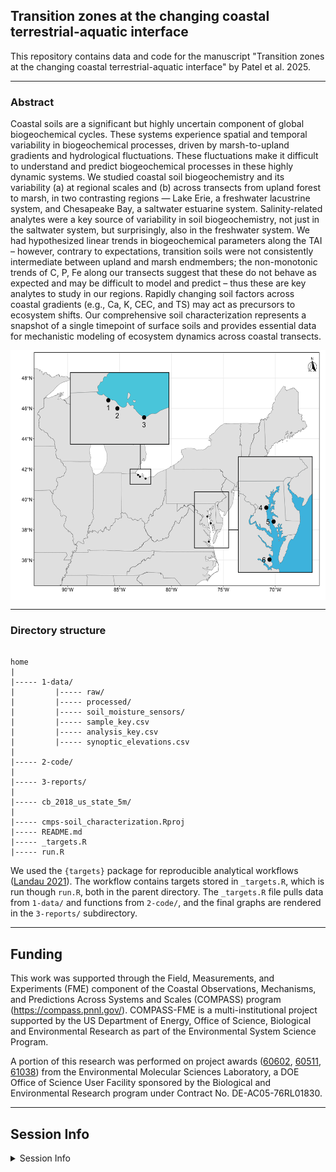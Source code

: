 ## Transition zones at the changing coastal terrestrial-aquatic interface

This repository contains data and code for the manuscript "Transition zones at the changing coastal terrestrial-aquatic interface" by Patel et al. 2025.

---

### Abstract
Coastal soils are a significant but highly uncertain component of global biogeochemical cycles. 
These systems experience spatial and temporal variability in biogeochemical processes, driven by marsh-to-upland gradients and hydrological fluctuations. 
These fluctuations make it difficult to understand and predict biogeochemical processes in these highly dynamic systems. 
We studied coastal soil biogeochemistry and its variability (a) at regional scales and (b) across transects from upland forest to marsh, in two contrasting regions — 
Lake Erie, a freshwater lacustrine system, and Chesapeake Bay, a saltwater estuarine system. 
Salinity-related analytes were a key source of variability in soil biogeochemistry, not just in the saltwater system, but surprisingly, also in the freshwater system. 
We had hypothesized linear trends in biogeochemical parameters along the TAI – 
however, contrary to expectations, transition soils were not consistently intermediate between upland and marsh endmembers; 
the non-monotonic trends of C, P, Fe along our transects suggest that these do not behave as expected and may be difficult to model and predict – 
thus these are key analytes to study in our regions. 
Rapidly changing soil factors across coastal gradients (e.g., Ca, K, CEC, and TS) may act as precursors to ecosystem shifts. 
Our comprehensive soil characterization represents a snapshot of a single timepoint of surface soils and provides essential data for mechanistic modeling of ecosystem dynamics across coastal transects.


<img align = "center" height = "400" src="https://github.com/COMPASS-DOE/cmps-soil_characterization/blob/main/3-reports/manuscript_figures_files/figure-gfm/map-1.png">

---

### Directory structure

```

home
|
|----- 1-data/
|         |----- raw/
|         |----- processed/
|         |----- soil_moisture_sensors/
|         |----- sample_key.csv
|         |----- analysis_key.csv
|         |----- synoptic_elevations.csv
|
|----- 2-code/
|
|----- 3-reports/
|
|----- cb_2018_us_state_5m/
|
|----- cmps-soil_characterization.Rproj
|----- README.md
|----- _targets.R
|----- run.R

```

We used the `{targets}` package for reproducible analytical workflows ([Landau 2021](https://doi.org/10.21105/joss.02959)). 
The workflow contains targets stored in `_targets.R`, which is run though `run.R`, both in the parent directory. 
The `_targets.R` file pulls data from `1-data/` and functions from `2-code/`, and the final graphs are rendered in the `3-reports/` subdirectory. 

---

## Funding
This work was supported through the Field, Measurements, and Experiments (FME) component of the 
Coastal Observations, Mechanisms, and Predictions Across Systems and Scales (COMPASS) program (https://compass.pnnl.gov/). 
COMPASS-FME is a multi-institutional project supported by the US Department of Energy, Office of Science, Biological and Environmental Research 
as part of the Environmental System Science Program.

A portion of this research was performed on project awards ([60602](https://www.osti.gov/award-doi-service/biblio/10.46936/cpcy.proj.2022.60602/60008672), 
[60511](https://www.osti.gov/award-doi-service/biblio/10.46936/cpcy.proj.2022.60511/60008517), [61038](https://www.osti.gov/award-doi-service/biblio/10.46936/cont.proj.2023.61038/60012321)) 
from the Environmental Molecular Sciences Laboratory, 
a DOE Office of Science User Facility sponsored by the Biological and Environmental Research program under Contract No. DE-AC05-76RL01830.

---

## Session Info

<details>
<summary>
Session Info
</summary>

    ## R version 4.5.0 (2025-04-11)
    ## Platform: aarch64-apple-darwin20
    ## Running under: macOS Sequoia 15.6.1
    ## 
    ## Matrix products: default
    ## BLAS:   /Library/Frameworks/R.framework/Versions/4.5-arm64/Resources/lib/libRblas.0.dylib 
    ## LAPACK: /Library/Frameworks/R.framework/Versions/4.5-arm64/Resources/lib/libRlapack.dylib;  LAPACK version 3.12.1
    ## 
    ## locale:
    ## [1] en_US.UTF-8/en_US.UTF-8/en_US.UTF-8/C/en_US.UTF-8/en_US.UTF-8
    ## 
    ## time zone: America/Los_Angeles
    ## tzcode source: internal
    ## 
    ## attached base packages:
    ## [1] stats     graphics  grDevices utils     datasets  methods   base     
    ## 
    ## other attached packages:
    ##  [1] multcomp_1.4-28     TH.data_1.1-3       MASS_7.3-65        
    ##  [4] survival_3.8-3      mvtnorm_1.3-3       vegan_2.7-1        
    ##  [7] permute_0.9-7       ggConvexHull_0.1.0  factoextra_1.0.7   
    ## [10] ggspatial_1.1.9     sf_1.0-21           ggh4x_0.3.1        
    ## [13] ggbiplot_0.55       furrr_0.3.1         future_1.58.0      
    ## [16] googledrive_2.1.1   beepr_2.0           tictoc_1.2.1       
    ## [19] cowplot_1.1.3       parsedate_1.3.2     janitor_2.2.1      
    ## [22] pacman_0.5.1        googlesheets4_1.1.1 soilpalettes_0.1.0 
    ## [25] PNWColors_0.1.0     magrittr_2.0.3      lubridate_1.9.4    
    ## [28] forcats_1.0.0       stringr_1.5.1       dplyr_1.1.4        
    ## [31] purrr_1.0.4         readr_2.1.5         tidyr_1.3.1        
    ## [34] tibble_3.3.0        ggplot2_3.5.2       tidyverse_2.0.0    
    ## [37] tarchetypes_0.13.1  targets_1.11.3     
    ## 
    ## loaded via a namespace (and not attached):
    ##  [1] Rdpack_2.6.4       DBI_1.2.3          gridExtra_2.3      s2_1.1.8          
    ##  [5] sandwich_3.1-1     rlang_1.1.6        snakecase_0.11.1   e1071_1.7-16      
    ##  [9] compiler_4.5.0     mgcv_1.9-1         callr_3.7.6        vctrs_0.6.5       
    ## [13] reshape2_1.4.4     pkgconfig_2.0.3    wk_0.9.4           fastmap_1.2.0     
    ## [17] backports_1.5.0    labeling_0.4.3     rmarkdown_2.29     tzdb_0.5.0        
    ## [21] nloptr_2.2.1       ps_1.9.1           xfun_0.52          broom_1.0.8       
    ## [25] parallel_4.5.0     prettyunits_1.2.0  cluster_2.1.8.1    R6_2.6.1          
    ## [29] stringi_1.8.7      RColorBrewer_1.1-3 boot_1.3-31        parallelly_1.45.1 
    ## [33] car_3.1-3          cellranger_1.1.0   Rcpp_1.0.14        knitr_1.50        
    ## [37] zoo_1.8-14         audio_0.1-11       Matrix_1.7-3       splines_4.5.0     
    ## [41] igraph_2.1.4       timechange_0.3.0   tidyselect_1.2.1   rstudioapi_0.17.1 
    ## [45] abind_1.4-8        yaml_2.3.10        codetools_0.2-20   processx_3.8.6    
    ## [49] listenv_0.9.1      lattice_0.22-6     plyr_1.8.9         withr_3.0.2       
    ## [53] evaluate_1.0.3     units_0.8-7        proxy_0.4-27       pillar_1.10.2     
    ## [57] ggpubr_0.6.0       carData_3.0-5      KernSmooth_2.23-26 reformulas_0.4.1  
    ## [61] generics_0.1.3     hms_1.1.3          scales_1.4.0       minqa_1.2.8       
    ## [65] globals_0.18.0     base64url_1.4      class_7.3-23       glue_1.8.0        
    ## [69] tools_4.5.0        data.table_1.17.0  lme4_1.1-37        ggsignif_0.6.4    
    ## [73] fs_1.6.6           grid_4.5.0         rbibutils_2.3      nlme_3.1-168      
    ## [77] Formula_1.2-5      cli_3.6.5          gargle_1.5.2       gtable_0.3.6      
    ## [81] ggcorrplot_0.1.4.1 rstatix_0.7.2      digest_0.6.37      classInt_0.4-11   
    ## [85] ggrepel_0.9.6      farver_2.1.2       htmltools_0.5.8.1  lifecycle_1.0.4   
    ## [89] secretbase_1.0.5

</details>
